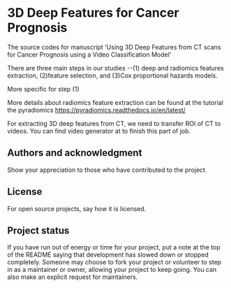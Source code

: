 # 3D Deep Features for Cancer Prognosis

The source codes for manuscript 'Using 3D Deep Features from CT scans for Cancer Prognosis using a Video Classification Model'

There are three main steps in our studies --(1) deep and radiomics features extraction, (2)feature selection, and (3)Cox proportional hazards models.

More specific for step (1)

More details about radiomics feature extraction can be found at the tutorial the pyradiomics https://pyradiomics.readthedocs.io/en/latest/

For extracting 3D deep features from CT, we need to transfer ROI of CT to videos. You can find video generator at  to finish this part of job.

## Authors and acknowledgment
Show your appreciation to those who have contributed to the project.

## License
For open source projects, say how it is licensed.

## Project status
If you have run out of energy or time for your project, put a note at the top of the README saying that development has slowed down or stopped completely. Someone may choose to fork your project or volunteer to step in as a maintainer or owner, allowing your project to keep going. You can also make an explicit request for maintainers.
